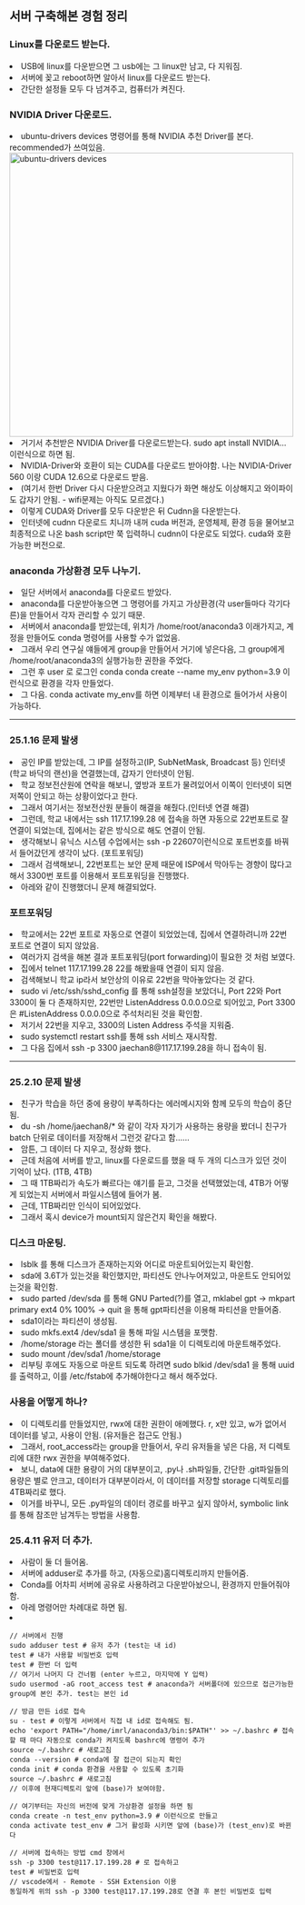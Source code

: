 ## 서버 구축해본 경험 정리
### Linux를 다운로드 받는다.
<li> USB에 linux를 다운받으면 그 usb에는 그 linux만 남고, 다 지워짐. </li>
<li> 서버에 꽂고 reboot하면 알아서 linux를 다운로드 받는다. </li>
<li> 간단한 설정들 모두 다 넘겨주고, 컴퓨터가 켜진다. </li>

### NVIDIA Driver 다운로드.
<li> ubuntu-drivers devices 명령어를 통해 NVIDIA 추천 Driver를 본다. recommended가 쓰여있음. </li>
<img src="https://github.com/wjdwocks/ML-DNN/raw/main/markdown/25년/25.1.22/ubuntu-drivers devices.png" alt="ubuntu-drivers devices" width="500">
<li> 거기서 추천받은 NVIDIA Driver를 다운로드받는다. sudo apt install NVIDIA... 이런식으로 하면 됨. </li>
<li> NVIDIA-Driver와 호환이 되는 CUDA를 다운로드 받아야함. 나는 NVIDIA-Driver 560 이랑 CUDA 12.6으로 다운로드 받음. </li>
<li> (여기서 한번 Driver 다시 다운받으려고 지웠다가 화면 해상도 이상해지고 와이파이도 갑자기 안됨. - wifi문제는 아직도 모르겠다.) </li>
<li> 이렇게 CUDA와 Driver를 모두 다운받은 뒤 Cudnn을 다운받는다. </li>
<li> 인터넷에 cudnn 다운로드 치니까 내꺼 cuda 버전과, 운영체제, 환경 등을 물어보고 최종적으로 나온 bash script만 쭉 입력하니 cudnn이 다운로도 되었다. cuda와 호환 가능한 버전으로. </li>

### anaconda 가상환경 모두 나누기.
<li> 일단 서버에서 anaconda를 다운로드 받았다. </li>
<li> anaconda를 다운받아놓으면 그 명령어를 가지고 가상환경(각 user들마다 각기다른)을 만들어서 각자 관리할 수 있기 때문. </li>
<li> 서버에서 anaconda를 받았는데, 위치가 /home/root/anaconda3 이래가지고, 계정을 만들어도 conda 명령어를 사용할 수가 없었음. </li>
<li> 그래서 우리 연구실 얘들에게 group을 만들어서 거기에 넣은다음, 그 group에게 /home/root/anaconda3의 실행가능한 권한을 주었다. </li>
<li> 그런 후 user 로 로그인 conda conda create --name my_env python=3.9 이런식으로 환경을 각자 만들었다. </li>
<li> 그 다음. conda activate my_env를 하면 이제부터 내 환경으로 들어가서 사용이 가능하다. </li>

---
### 25.1.16 문제 발생
<li> 공인 IP를 받았는데, 그 IP를 설정하고(IP, SubNetMask, Broadcast 등) 인터넷(학교 바닥의 랜선)을 연결했는데, 갑자기 안터넷이 안됨. </li>
<li> 학교 정보전산원에 연락을 해보니, 옆방과 포트가 물려있어서 이쪽이 인터넷이 되면 저쪽이 안되고 하는 상황이었다고 한다. </li>
<li> 그래서 여기서는 정보전산원 분들이 해결을 해줬다.(인터넷 연결 해결) </li>
<li> 그런데, 학교 내에서는 ssh 117.17.199.28 에 접속을 하면 자동으로 22번포트로 잘 연결이 되었는데, 집에서는 같은 방식으로 해도 연결이 안됨. </li>
<li> 생각해보니 유닉스 시스템 수업에서는 ssh -p 22607이런식으로 포트번호를 바꿔서 들어갔던게 생각이 났다. (포트포워딩) </li>
<li> 그래서 검색해보니, 22번포트는 보안 문제 때문에 ISP에서 막아두는 경향이 많다고 해서 3300번 포트를 이용해서 포트포워딩을 진행했다. </li>
<li> 아레와 같이 진행했더니 문제 해결되었다. </li>

### 포트포워딩
<li> 학교에서는 22번 포트로 자동으로 연결이 되었었는데, 집에서 연결하려니까 22번 포트로 연결이 되지 않았음. </li>
<li> 여러가지 검색을 해본 결과 포트포워딩(port forwarding)이 필요한 것 처럼 보였다. </li>
<li> 집에서 telnet 117.17.199.28 22를 해봤을때 연결이 되지 않음. </li>
<li> 검색해보니 학교 ip라서 보안상의 이유로 22번을 막아놓았다는 것 같다. </li>
<li> sudo vi /etc/ssh/sshd_config 를 통해 ssh설정을 보았더니, Port 22와 Port 3300이 둘 다 존재하지만, 22번만 ListenAddress 0.0.0.0으로 되어있고, Port 3300은 #ListenAddress 0.0.0.0으로 주석처리된 것을 확인함. </li>
<li> 저기서 22번을 지우고, 3300의 Listen Address 주석을 지워줌. </li>
<li> sudo systemctl restart ssh를 통해 ssh 서비스 재시작함. </li>
<li> 그 다음 집에서 ssh -p 3300 jaechan8@117.17.199.28을 하니 접속이 됨. </li>

---
### 25.2.10 문제 발생
<li> 친구가 학습을 하던 중에 용량이 부족하다는 에러메시지와 함께 모두의 학습이 중단됨. </li>
<li> du -sh /home/jaechan8/* 와 같이 각자 자기가 사용하는 용량을 봤더니 친구가 batch 단위로 데이터를 저장해서 그런것 같다고 함...... </li>
<li> 암튼, 그 데이터 다 지우고, 정상화 했다. </li>
<li> 근데 처음에 서버를 받고, linux를 다운로드를 했을 때 두 개의 디스크가 있던 것이 기억이 났다. (1TB, 4TB) </li>
<li> 그 때 1TB짜리가 속도가 빠르다는 얘기를 듣고, 그것을 선택했었는데, 4TB가 어떻게 되었는지 서버에서 파일시스템에 들어가 봄. </li>
<li> 근데, 1TB짜리만 인식이 되어있었다. </li>
<li> 그래서 혹시 device가 mount되지 않은건지 확인을 해봤다. </li>


### 디스크 마운팅.
<li> lsblk 를 통해 디스크가 존재하는지와 어디로 마운트되어있는지 확인함. </li>
<li> sda에 3.6T가 있는것을 확인했지만, 파티션도 안나누어져있고, 마운트도 안되어있는것을 확인함. </li>
<li> sudo parted /dev/sda 를 통해 GNU Parted(?)를 열고, mklabel gpt -> mkpart primary ext4 0% 100% -> quit 을 통해 gpt파티션을 이용해 파티션을 만들어줌. </li>
<li> sda1이라는 파티션이 생성됨. </li>
<li> sudo mkfs.ext4 /dev/sda1 을 통해 파일 시스템을 포맷함. </li>
<li> /home/storage 라는 폴더를 생성한 뒤 sda1을 이 디렉토리에 마운트해주었다. </li>
<li> sudo mount /dev/sda1 /home/storage </li>
<li> 리부팅 후에도 자동으로 마운트 되도록 하려면 sudo blkid /dev/sda1 을 통해 uuid를 출력하고, 이를 /etc/fstab에 추가해야한다고 해서 해주었다. </li>

### 사용을 어떻게 하나?
<li> 이 디렉토리를 만들었지만, rwx에 대한 권한이 애메했다. r, x만 있고, w가 없어서 데이터를 넣고, 사용이 안됨. (유저들은 접근도 안됨.) </li>
<li> 그래서, root_access라는 group을 만들어서, 우리 유저들을 넣은 다음, 저 디렉토리에 대한 rwx 권한을 부여해주었다. </li>
<li> 보니, data에 대한 용량이 거의 대부분이고, .py나 .sh파일들, 간단한 .git파일들의 용량은 별로 안크고, 데이터가 대부분이라서, 이 데이터를 저장할 storage 디렉토리를 4TB짜리로 했다. </li>
<li> 이거를 바꾸니, 모든 .py파일의 데이터 경로를 바꾸고 싶지 않아서, symbolic link를 통해 참조만 남겨두는 방법을 사용함. </li>

### 25.4.11 유저 더 추가.
<li> 사람이 둘 더 들어옴. </li>
<li> 서버에 adduser로 추가를 하고, (자동으로)홈디렉토리까지 만들어줌. </li>
<li> Conda를 어차피 서버에 공유로 사용하려고 다운받아놨으니, 환경까지 만들어줘야함. </li>
<li> 아레 명령어만 차례대로 하면 됨. <li>

```
// 서버에서 진행
sudo adduser test # 유저 추가 (test는 내 id)
test # 내가 사용할 비밀번호 입력
test # 한번 더 입력
// 여기서 나머지 다 건너뜀 (enter 누르고, 마지막에 Y 입력)
sudo usermod -aG root_access test # anaconda가 서버폴더에 있으므로 접근가능한 group에 본인 추가. test는 본인 id

// 방금 만든 id로 접속
su - test # 이렇게 서버에서 직접 내 id로 접속해도 됨.
echo 'export PATH="/home/imrl/anaconda3/bin:$PATH"' >> ~/.bashrc # 접속할 때 마다 자동으로 conda가 켜지도록 bashrc에 명령어 추가
source ~/.bashrc # 새로고침
conda --version # conda에 잘 접근이 되는지 확인
conda init # conda 환경을 사용할 수 있도록 초기화
source ~/.bashrc # 새로고침 
// 이후에 현재디렉토리 앞에 (base)가 보여야함.

// 여기부터는 자신의 버전에 맞게 가상환경 설정을 하면 됨
conda create -n test_env python=3.9 # 이런식으로 만들고
conda activate test_env # 그거 활성화 시키면 앞에 (base)가 (test_env)로 바뀐다

// 서버에 접속하는 방법 cmd 창에서
ssh -p 3300 test@117.17.199.28 # 로 접속하고
test # 비밀번호 입력
// vscode에서 - Remote - SSH Extension 이용
동일하게 위의 ssh -p 3300 test@117.17.199.28로 연결 후 본인 비밀번호 입력
```


